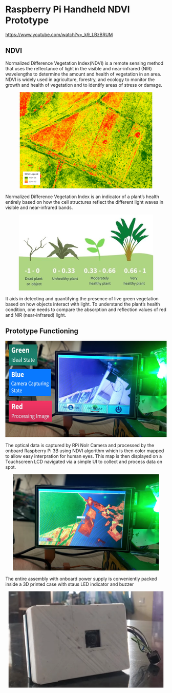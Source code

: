 # Raspberry Pi Handheld NDVI Prototype
https://www.youtube.com/watch?v=_k9_LBzBRUM
## NDVI ##

Normalized Difference Vegetation Index(NDVI) is a remote sensing method that uses the reflectance of light in the visible and near-infrared (NIR) wavelengths to determine the amount and health of vegetation in an area. NDVI is widely used in agriculture, forestry, and ecology to monitor the growth and health of vegetation and to identify areas of stress or damage. 
<p align="center">
<img src="https://github.com/dhruv-punia/Raspberry-Pi-Handheld-NDVI-Prototype/blob/main/images/ndvi_1.png" alt="image"  height="300">
</p>
Normalized Difference Vegetation Index is an indicator of a plant’s health entirely based on how the cell structures reflect the different light waves in visible and near-infrared bands.

<p align="center">
<img src="https://github.com/dhruv-punia/Raspberry-Pi-Handheld-NDVI-Prototype/blob/main/images/ndvi_2.jpg" alt="image"  height="236">
</p>
It aids in detecting and quantifying the presence of live green vegetation based on how objects interact with light. To understand the plant’s health condition, one needs to compare the absorption and reflection values of red and NIR (near-infrared) light.

## Prototype Functioning ##
<p align="center">
<img src="https://github.com/dhruv-punia/Raspberry-Pi-Handheld-NDVI-Prototype/blob/main/images/device_1.png" alt="image"  height="300" padding="10">
</p>
The optical data is captured by RPi NoIr Camera and processed by the onboard Raspberry Pi 3B using NDVI algorithm which is then color mapped to allow easy interpration for human eyes. This map is then displayed on a Touchscreen LCD navigated via a simple UI to collect and process data on spot. 
<p align="center">
<img src="https://github.com/dhruv-punia/Raspberry-Pi-Handheld-NDVI-Prototype/blob/main/images/device_2.png" alt="image"  height="300" padding="10">
</p>
The entire assembly with onboard power supply is conveniently packed inside a 3D printed case with staus LED indicator and buzzer
<p align="center">
<img src="https://github.com/dhruv-punia/Raspberry-Pi-Handheld-NDVI-Prototype/blob/main/images/device_3.png" alt="image"  height="300">
</p>

